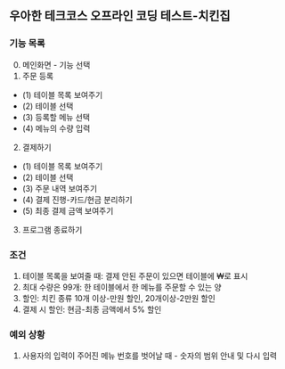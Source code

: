 ## 우아한 테크코스 오프라인 코딩 테스트-치킨집  

### 기능 목록  
0. 메인화면 - 기능 선택  
1. 주문 등록  
- (1) 테이블 목록 보여주기  
- (2) 테이블 선택  
- (3) 등록할 메뉴 선택  
- (4) 메뉴의 수량 입력   

2. 결제하기   
- (1) 테이블 목록 보여주기   
- (2) 테이블 선택    
- (3) 주문 내역 보여주기   
- (4) 결제 진행-카드/현금 분리하기  
- (5) 최종 결제 금액 보여주기  

3. 프로그램 종료하기



### 조건
1. 테이블 목록을 보여줄 때: 결제 안된 주문이 있으면 테이블에 ₩로 표시  
2. 최대 수량은 99개: 한 테이블에서 한 메뉴를 주문할 수 있는 양  
3. 할인: 치킨 종류 10개 이상-만원 할인, 20개이상-2만원 할인  
4. 결제 시 할인: 현금-최종 금액에서 5% 할인

### 예외 상황
1. 사용자의 입력이 주어진 메뉴 번호를 벗어날 때 - 숫자의 범위 안내 및 다시 입력
